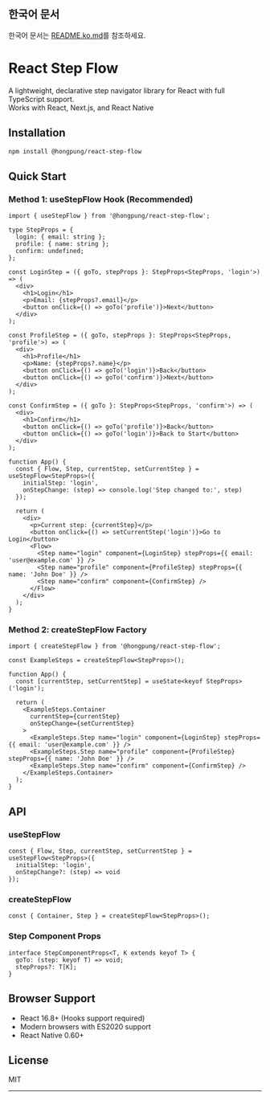 

## 한국어 문서

한국어 문서는 [README.ko.md](./README.ko.md)를 참조하세요.

# React Step Flow

A lightweight, declarative step navigator library for React with full TypeScript support.<br>
Works with React, Next.js, and React Native

## Installation

```bash
npm install @hongpung/react-step-flow
```

## Quick Start

### Method 1: useStepFlow Hook (Recommended)

```tsx
import { useStepFlow } from '@hongpung/react-step-flow';

type StepProps = {
  login: { email: string };
  profile: { name: string };
  confirm: undefined;
};

const LoginStep = ({ goTo, stepProps }: StepProps<StepProps, 'login'>) => (
  <div>
    <h1>Login</h1>
    <p>Email: {stepProps?.email}</p>
    <button onClick={() => goTo('profile')}>Next</button>
  </div>
);

const ProfileStep = ({ goTo, stepProps }: StepProps<StepProps, 'profile'>) => (
  <div>
    <h1>Profile</h1>
    <p>Name: {stepProps?.name}</p>
    <button onClick={() => goTo('login')}>Back</button>
    <button onClick={() => goTo('confirm')}>Next</button>
  </div>
);

const ConfirmStep = ({ goTo }: StepProps<StepProps, 'confirm'>) => (
  <div>
    <h1>Confirm</h1>
    <button onClick={() => goTo('profile')}>Back</button>
    <button onClick={() => goTo('login')}>Back to Start</button>
  </div>
);

function App() {
  const { Flow, Step, currentStep, setCurrentStep } = useStepFlow<StepProps>({
    initialStep: 'login',
    onStepChange: (step) => console.log('Step changed to:', step)
  });

  return (
    <div>
      <p>Current step: {currentStep}</p>
      <button onClick={() => setCurrentStep('login')}>Go to Login</button>
      <Flow>
        <Step name="login" component={LoginStep} stepProps={{ email: 'user@example.com' }} />
        <Step name="profile" component={ProfileStep} stepProps={{ name: 'John Doe' }} />
        <Step name="confirm" component={ConfirmStep} />
      </Flow>
    </div>
  );
}
```

### Method 2: createStepFlow Factory

```tsx
import { createStepFlow } from '@hongpung/react-step-flow';

const ExampleSteps = createStepFlow<StepProps>();

function App() {
  const [currentStep, setCurrentStep] = useState<keyof StepProps>('login');

  return (
    <ExampleSteps.Container 
      currentStep={currentStep}
      onStepChange={setCurrentStep}
    >
      <ExampleSteps.Step name="login" component={LoginStep} stepProps={{ email: 'user@example.com' }} />
      <ExampleSteps.Step name="profile" component={ProfileStep} stepProps={{ name: 'John Doe' }} />
      <ExampleSteps.Step name="confirm" component={ConfirmStep} />
    </ExampleSteps.Container>
  );
}
```

## API

### useStepFlow
```tsx
const { Flow, Step, currentStep, setCurrentStep } = useStepFlow<StepProps>({
  initialStep: 'login',
  onStepChange?: (step) => void
});
```

### createStepFlow
```tsx
const { Container, Step } = createStepFlow<StepProps>();
```

### Step Component Props
```tsx
interface StepComponentProps<T, K extends keyof T> {
  goTo: (step: keyof T) => void;
  stepProps?: T[K];
}
```

## Browser Support

- React 16.8+ (Hooks support required)
- Modern browsers with ES2020 support
- React Native 0.60+

## License

MIT

---

